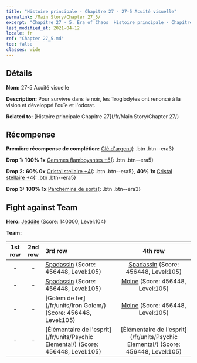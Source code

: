 ```yaml
---
title: "Histoire principale - Chapitre 27 - 27-5 Acuité visuelle"
permalink: /Main Story/Chapter 27_5/
excerpt: "Chapitre 27 - 5. Era of Chaos  Histoire principale - Chapitre 27_5. 27-5 Acuité visuelle"
last_modified_at: 2021-04-12
locale: fr
ref: "Chapter 27_5.md"
toc: false
classes: wide
---
```


## Détails

 **Nom:** 27-5 Acuité visuelle

 **Description:** Pour survivre dans le noir, les Troglodytes ont renoncé à la vision et développé l'ouïe et l'odorat.

 **Related to:** [Histoire principale Chapitre 27](/fr/Main Story/Chapter 27/)

## Récompense

 **Première récompense de complétion:** [Clé d'argent](/fr/Items/con_693/){: .btn .btn--era3}

 **Drop 1:** **100% 1x** [Gemmes flamboyantes +5](/fr/Items/mat_100/){: .btn .btn--era5}

 **Drop 2:** **60% 0x** [Cristal stellaire +4](/fr/Items/mat_94/){: .btn .btn--era5}, **40% 1x** [Cristal stellaire +4](/fr/Items/mat_94/){: .btn .btn--era5}

 **Drop 3:** **100% 1x** [Parchemins de sorts](/fr/Items/con_694/){: .btn .btn--era3}


## Fight against Team
 **Hero:** [Jeddite](/fr/heroes/Jeddite/) (Score: 140000, Level:104)

 **Team:**


  | 1st row | 2nd row | 3rd row | 4th row |
  |:----:|:----:|:----|:----:|
  | - | - | [Spadassin](/fr/units/Swordsman/) (Score: 456448, Level:105)  | [Spadassin](/fr/units/Swordsman/) (Score: 456448, Level:105)  |
  | - | - | [Spadassin](/fr/units/Swordsman/) (Score: 456448, Level:105)  | [Moine](/fr/units/Monk/) (Score: 456448, Level:105)  |
  | - | - | [Golem de fer](/fr/units/Iron Golem/) (Score: 456448, Level:105)  | [Moine](/fr/units/Monk/) (Score: 456448, Level:105)  |
  | - | - | [Élémentaire de l'esprit](/fr/units/Psychic Elemental/) (Score: 456448, Level:105)  | [Élémentaire de l'esprit](/fr/units/Psychic Elemental/) (Score: 456448, Level:105)  |


